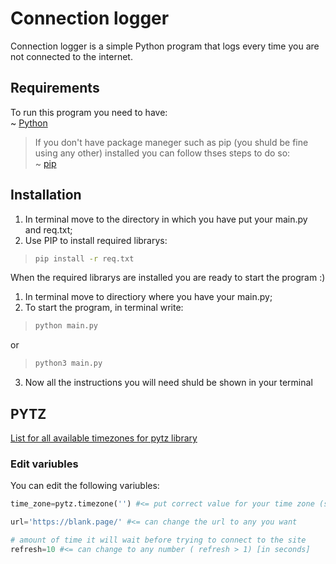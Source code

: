 # Connection logger
Connection logger is a simple Python program that logs every time you are not 
connected to the internet.

## Requirements
To run this program you need to have:<br />
~ [Python](https://www.python.org/downloads/)<br />
> If you don't have package maneger such as pip (you shuld be fine using any other) installed you can follow thses steps to do so:<br />
  ~ [pip](https://www.geeksforgeeks.org/how-to-install-pip-on-windows/#:~:text=Download%20and%20Install%20pip%3A&text=Download%20the%20get%2Dpip.py,where%20the%20above%20file%20exists.&text=and%20wait%20through%20the%20installation,now%20installed%20on%20your%20system)

## Installation
1. In terminal move to the directory in which you have put your main.py and req.txt;
2. Use PIP to install required librarys:
> ```bash 
>pip install -r req.txt
>```

When the required librarys are installed you are ready to start the program :)
1. In terminal move to directiory where you have your main.py;
2. To start the program, in terminal write:
>```bash
>python main.py
>```
or
>```bash
>python3 main.py
>```
3. Now all the instructions you will need shuld be shown in your terminal

## PYTZ
[List for all available timezones for pytz library](https://github.com/us3-r/connection_logger/blob/main/pytz_timezone_list.py)

### Edit variubles
You can edit the following variubles:
```python
time_zone=pytz.timezone('') #<= put correct value for your time zone (see pytz_timezone_list.py to see correct values)
```
```python
url='https://blank.page/' #<= can change the url to any you want
```
```python
# amount of time it will wait before trying to connect to the site
refresh=10 #<= can change to any number ( refresh > 1) [in seconds]
```
